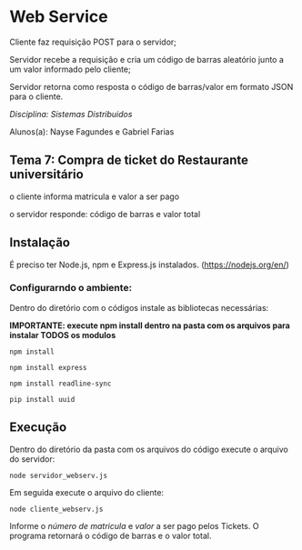 # Web Service

Cliente faz requisição POST para o servidor;

Servidor recebe a requisição e cria um código de barras aleatório junto a um valor informado pelo cliente;

Servidor retorna como resposta o código de barras/valor em formato JSON para o cliente.

_Disciplina: Sistemas Distribuidos_

Alunos(a): Nayse Fagundes e Gabriel Farias

## Tema 7: Compra de ticket do Restaurante universitário

o cliente informa matricula e valor a ser pago

o servidor responde: código de barras e valor total


## Instalação


É preciso ter Node.js, npm e Express.js instalados. (https://nodejs.org/en/)

### Configurarndo o ambiente:

Dentro do diretório com o códigos instale as bibliotecas necessárias:

**IMPORTANTE: execute npm install dentro na pasta com os arquivos para instalar TODOS os modulos**

```
npm install 

npm install express

npm install readline-sync

pip install uuid

```

## Execução

Dentro do diretório da pasta com os arquivos do código execute o arquivo do servidor:

```
node servidor_webserv.js
```

Em seguida execute o arquivo do cliente: 

```
node cliente_webserv.js
```

Informe o _número de matricula_ e _valor_ a ser pago pelos Tickets. O programa retornará o código de barras e o valor total.


